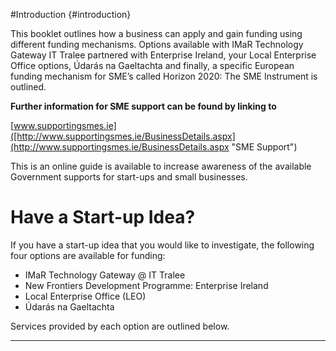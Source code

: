 #Introduction {#introduction}

This booklet outlines how a business can apply and gain funding using different funding mechanisms. Options available with IMaR Technology Gateway IT Tralee partnered with Enterprise Ireland, your Local Enterprise Office options, Údarás na Gaeltachta and finally, a specific European funding mechanism for SME’s called Horizon 2020: The SME Instrument is outlined.


**Further information for SME support can be found by linking to**


[www.supportingsmes.ie]([http://www.supportingsmes.ie/BusinessDetails.aspx](http://www.supportingsmes.ie/BusinessDetails.aspx "SME Support")

This is an online guide is available to increase awareness of the available Government supports for start-ups and small businesses.

# Have a Start-up Idea?

If you have a start-up idea that you would like to investigate, the following four options are available for funding:

* IMaR Technology Gateway @ IT Tralee
* New Frontiers Development Programme: Enterprise Ireland
* Local Enterprise Office \(LEO\)
* Údarás na Gaeltachta

Services provided by each option are outlined below.

---

